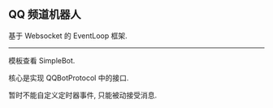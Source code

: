 ## QQ 频道机器人

基于 Websocket 的 EventLoop 框架.

---

模板查看 SimpleBot.

核心是实现 QQBotProtocol 中的接口.

暂时不能自定义定时器事件, 只能被动接受消息.